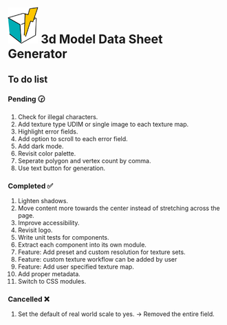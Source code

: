 # <img src="./src/logo/logo.svg" width="70px"> 3d Model Data Sheet Generator

## To do list

### Pending 🕝

1. Check for illegal characters.
1. Add texture type UDIM or single image to each texture map.
1. Highlight error fields.
1. Add option to scroll to each error field.
1. Add dark mode.
1. Revisit color palette.
1. Seperate polygon and vertex count by comma.
1. Use text button for generation.

### Completed ✅

1. Lighten shadows.
1. Move content more towards the center instead of stretching across the page.
1. Improve accessibility.
1. Revisit logo.
1. Write unit tests for components.
1. Extract each component into its own module.
1. Feature: Add preset and custom resolution for texture sets.
1. Feature: custom texture workflow can be added by user
1. Feature: Add user specified texture map.
1. Add proper metadata.
1. Switch to CSS modules.

### Cancelled ❌

1. Set the default of real world scale to yes. -> Removed the entire field.